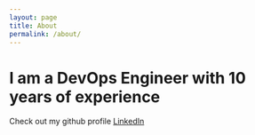 ```yaml
---
layout: page
title: About
permalink: /about/
---
```


I am a DevOps Engineer with 10 years of experience
==================================================

Check out my github profile [LinkedIn][linkedin]

[linkedin]: https://www.linkedin.com/in/vprocopan/
